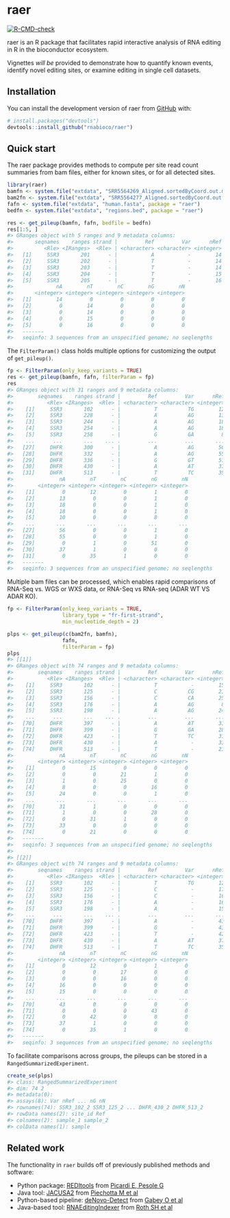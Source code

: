 
<!-- README.md is generated from README.Rmd. Please edit that file -->

# raer

<!-- badges: start -->

[![R-CMD-check](https://github.com/rnabioco/raer/actions/workflows/R-CMD-check.yaml/badge.svg)](https://github.com/rnabioco/raer/actions/workflows/R-CMD-check.yaml)
<!-- badges: end -->

raer is an R package that facilitates rapid interactive analysis of RNA
editing in R in the bioconductor ecosystem.

Vignettes *will be* provided to demonstrate how to quantify known
events, identify novel editing sites, or examine editing in single cell
datasets.

## Installation

You can install the development version of raer from
[GitHub](https://github.com/) with:

``` r
# install.packages("devtools")
devtools::install_github("rnabioco/raer")
```

## Quick start

The raer package provides methods to compute per site read count
summaries from bam files, either for known sites, or for all detected
sites.

``` r
library(raer)
bamfn <- system.file("extdata", "SRR5564269_Aligned.sortedByCoord.out.md.bam", package = "raer")
bam2fn <- system.file("extdata", "SRR5564277_Aligned.sortedByCoord.out.md.bam", package = "raer")
fafn <- system.file("extdata", "human.fasta", package = "raer")
bedfn <- system.file("extdata", "regions.bed", package = "raer")

res <- get_pileup(bamfn, fafn, bedfile = bedfn)
res[1:5, ]
#> GRanges object with 5 ranges and 9 metadata columns:
#>       seqnames    ranges strand |         Ref         Var      nRef      nVar
#>          <Rle> <IRanges>  <Rle> | <character> <character> <integer> <integer>
#>   [1]     SSR3       201      - |           A           -        14         0
#>   [2]     SSR3       202      - |           T           -        14         0
#>   [3]     SSR3       203      - |           T           -        14         0
#>   [4]     SSR3       204      - |           T           -        15         0
#>   [5]     SSR3       205      - |           T           -        16         0
#>              nA        nT        nC        nG        nN
#>       <integer> <integer> <integer> <integer> <integer>
#>   [1]        14         0         0         0         0
#>   [2]         0        14         0         0         0
#>   [3]         0        14         0         0         0
#>   [4]         0        15         0         0         0
#>   [5]         0        16         0         0         0
#>   -------
#>   seqinfo: 3 sequences from an unspecified genome; no seqlengths
```

The `FilterParam()` class holds multiple options for customizing the
output of `get_pileup()`.

``` r
fp <- FilterParam(only_keep_variants = TRUE)
res <- get_pileup(bamfn, fafn, filterParam = fp)
res
#> GRanges object with 31 ranges and 9 metadata columns:
#>        seqnames    ranges strand |         Ref         Var      nRef      nVar
#>           <Rle> <IRanges>  <Rle> | <character> <character> <integer> <integer>
#>    [1]     SSR3       102      - |           T          TG        12         1
#>    [2]     SSR3       228      - |           A          AG        13         1
#>    [3]     SSR3       244      - |           A          AG        18         1
#>    [4]     SSR3       254      - |           A          AG        18         1
#>    [5]     SSR3       258      - |           G          GA         8        10
#>    ...      ...       ...    ... .         ...         ...       ...       ...
#>   [27]     DHFR       300      - |           A          AG        56         1
#>   [28]     DHFR       332      - |           A          AG        55         1
#>   [29]     DHFR       336      - |           G          GT        51         1
#>   [30]     DHFR       430      - |           A          AT        37         1
#>   [31]     DHFR       513      - |           T          TC        35         1
#>               nA        nT        nC        nG        nN
#>        <integer> <integer> <integer> <integer> <integer>
#>    [1]         0        12         0         1         0
#>    [2]        13         0         0         1         0
#>    [3]        18         0         0         1         0
#>    [4]        18         0         0         1         0
#>    [5]        10         0         0         8         0
#>    ...       ...       ...       ...       ...       ...
#>   [27]        56         0         0         1         0
#>   [28]        55         0         0         1         0
#>   [29]         0         1         0        51         0
#>   [30]        37         1         0         0         0
#>   [31]         0        35         1         0         0
#>   -------
#>   seqinfo: 3 sequences from an unspecified genome; no seqlengths
```

Multiple bam files can be processed, which enables rapid comparisons of
RNA-Seq vs. WGS or WXS data, or RNA-Seq vs RNA-seq (ADAR WT VS ADAR KO).

``` r
fp <- FilterParam(only_keep_variants = TRUE,
                  library_type = "fr-first-strand",
                  min_nucleotide_depth = 2)

plps <- get_pileup(c(bam2fn, bamfn), 
                  fafn, 
                  filterParam = fp)
plps
#> [[1]]
#> GRanges object with 74 ranges and 9 metadata columns:
#>        seqnames    ranges strand |         Ref         Var      nRef      nVar
#>           <Rle> <IRanges>  <Rle> | <character> <character> <integer> <integer>
#>    [1]     SSR3       102      - |           T           -        15         0
#>    [2]     SSR3       125      - |           C          CG        21         1
#>    [3]     SSR3       156      - |           C          CA        25         1
#>    [4]     SSR3       176      - |           A          AG         8        16
#>    [5]     SSR3       198      - |           A          AG        24         1
#>    ...      ...       ...    ... .         ...         ...       ...       ...
#>   [70]     DHFR       397      - |           A          AT        31         1
#>   [71]     DHFR       399      - |           G          GA        28         1
#>   [72]     DHFR       423      - |           T          TC        31         1
#>   [73]     DHFR       430      - |           A           -        33         0
#>   [74]     DHFR       513      - |           T           -        21         0
#>               nA        nT        nC        nG        nN
#>        <integer> <integer> <integer> <integer> <integer>
#>    [1]         0        15         0         0         0
#>    [2]         0         0        21         1         0
#>    [3]         1         0        25         0         0
#>    [4]         8         0         0        16         0
#>    [5]        24         0         0         1         0
#>    ...       ...       ...       ...       ...       ...
#>   [70]        31         1         0         0         0
#>   [71]         1         0         0        28         0
#>   [72]         0        31         1         0         0
#>   [73]        33         0         0         0         0
#>   [74]         0        21         0         0         0
#>   -------
#>   seqinfo: 3 sequences from an unspecified genome; no seqlengths
#> 
#> [[2]]
#> GRanges object with 74 ranges and 9 metadata columns:
#>        seqnames    ranges strand |         Ref         Var      nRef      nVar
#>           <Rle> <IRanges>  <Rle> | <character> <character> <integer> <integer>
#>    [1]     SSR3       102      - |           T          TG        12         1
#>    [2]     SSR3       125      - |           C           -        17         0
#>    [3]     SSR3       156      - |           C           -        16         0
#>    [4]     SSR3       176      - |           A           -        16         0
#>    [5]     SSR3       198      - |           A           -        15         0
#>    ...      ...       ...    ... .         ...         ...       ...       ...
#>   [70]     DHFR       397      - |           A           -        43         0
#>   [71]     DHFR       399      - |           G           -        43         0
#>   [72]     DHFR       423      - |           T           -        42         0
#>   [73]     DHFR       430      - |           A          AT        37         1
#>   [74]     DHFR       513      - |           T          TC        35         1
#>               nA        nT        nC        nG        nN
#>        <integer> <integer> <integer> <integer> <integer>
#>    [1]         0        12         0         1         0
#>    [2]         0         0        17         0         0
#>    [3]         0         0        16         0         0
#>    [4]        16         0         0         0         0
#>    [5]        15         0         0         0         0
#>    ...       ...       ...       ...       ...       ...
#>   [70]        43         0         0         0         0
#>   [71]         0         0         0        43         0
#>   [72]         0        42         0         0         0
#>   [73]        37         1         0         0         0
#>   [74]         0        35         1         0         0
#>   -------
#>   seqinfo: 3 sequences from an unspecified genome; no seqlengths
```

To facilitate comparisons across groups, the pileups can be stored in a
`RangedSummarizedExperiment`.

``` r
create_se(plps)
#> class: RangedSummarizedExperiment 
#> dim: 74 2 
#> metadata(0):
#> assays(8): Var nRef ... nG nN
#> rownames(74): SSR3_102_2 SSR3_125_2 ... DHFR_430_2 DHFR_513_2
#> rowData names(2): site_id Ref
#> colnames(2): sample_1 sample_2
#> colData names(1): sample
```

## Related work

The functionality in `raer` builds off of previously published methods
and software:

-   Python package:
    [REDItools](https://github.com/BioinfoUNIBA/REDItools) from [Picardi
    E, Pesole G](https://doi.org/10.1093/bioinformatics/btt287)  
-   Java tool: [JACUSA2](https://github.com/dieterich-lab/JACUSA2) from
    [Piechotta M et al](https://doi.org/10.1186/s12859-016-1432-8)  
-   Python-based pipeline:
    [deNovo-Detect](https://github.com/a2iEditing/deNovo-Detect) from
    [Gabey O et al](https://doi.org/10.1038/s41467-022-28841-4)  
-   Java-based tool:
    [RNAEditingIndexer](https://github.com/a2iEditing/RNAEditingIndexer)
    from [Roth SH et al](https://doi.org/10.1038/s41592-019-0610-9)
